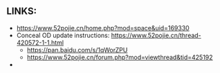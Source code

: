 
## LINKS:
* https://www.52pojie.cn/home.php?mod=space&uid=169330
* Conceal OD update instructions: https://www.52pojie.cn/thread-420572-1-1.html
  * https://pan.baidu.com/s/1qWorZPU
  * https://www.52pojie.cn/forum.php?mod=viewthread&tid=425192
* 
